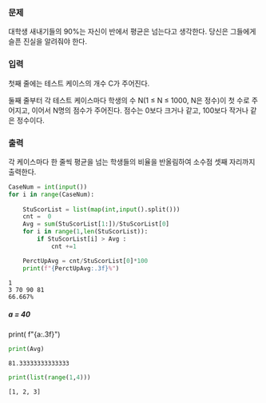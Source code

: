 ### 문제
대학생 새내기들의 90%는 자신이 반에서 평균은 넘는다고 생각한다. 당신은 그들에게 슬픈 진실을 알려줘야 한다.



### 입력
첫째 줄에는 테스트 케이스의 개수 C가 주어진다.

둘째 줄부터 각 테스트 케이스마다 학생의 수 N(1 ≤ N ≤ 1000, N은 정수)이 첫 수로 주어지고, 이어서 N명의 점수가 주어진다. 점수는 0보다 크거나 같고, 100보다 작거나 같은 정수이다.

### 출력
각 케이스마다 한 줄씩 평균을 넘는 학생들의 비율을 반올림하여 소수점 셋째 자리까지 출력한다.


```python
CaseNum = int(input())
for i in range(CaseNum):
    
    StuScorList = list(map(int,input().split()))
    cnt =  0
    Avg = sum(StuScorList[1:])/StuScorList[0]
    for i in range(1,len(StuScorList)):
        if StuScorList[i] > Avg :
            cnt +=1

    PerctUpAvg = cnt/StuScorList[0]*100
    print(f"{PerctUpAvg:.3f}%")
```

    1
    3 70 90 81
    66.667%
    

##### a = 40

print( f"{a:.3f}")


```python
print(Avg)
```

    81.33333333333333
    


```python
print(list(range(1,4)))
```

    [1, 2, 3]
    


```python

```
